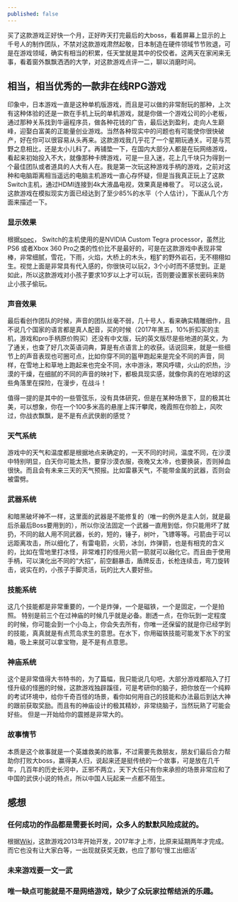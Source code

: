 ```yaml
---
published: false
---
```


买了这款游戏正好快一个月，正好昨天打完最后的大boss，看着屏幕上显示的上千号人的制作团队，不禁对这款游戏肃然起敬，日本制造在硬件领域节节败退，可是在游戏领域，确实有相当的积累，任天堂就是其中的佼佼者。这两天在家闲来无事，看着窗外飘飘洒洒的大学，对这款游戏点评一二，聊以消磨时间。

## 相当，相当优秀的一款非在线RPG游戏

印象中，日本游戏一直是这种单机版游戏，而且是可以做的非常耐玩的那种，上次有这种体验的还是一款在手机上玩的单机游戏，就是你做一个游戏公司的小老板，通过那种关系找到牛逼程序员，做各种花钱的广告，最后达到盈利，走向人生巅峰，迎娶白富美的正能量创业游戏。当然各种现实中的问题也有可能使你很快破产，好在你可以很容易从头再来。这款游戏我几乎花了一个星期玩通关。可是与荒野之息相比，还是太小儿科了。再铺垫一下，在国内大部分人都是在玩网络游戏，看起来初始投入不大，就像那种卡牌游戏，可是一旦入迷，花上几千块只为得到一个最佳团队或者道具的人大有人在。我是第一次玩这种游戏手柄的游戏，之前对这种和电脑距离相当遥远的电脑主机游戏一直心存怀疑，但是当我真正玩上了这款Switch主机，通过HDMI连接到4k大液晶电视，效果真是棒极了。 可以这么说，这款游戏在模拟现实方面已经达到了至少85%的水平（个人估计），下面从几个方面来描述一下。

### 显示效果
根据[spec](https://www.nintendo.com/switch/features/tech-specs/)， Switch的主机使用的是NVIDIA Custom Tegra processor，虽然比PS6 或者Xbox 360 Pro之类的性价比不是最好的，可是在这款游戏中表现非常棒，非常细腻，雪花，下雨，火焰，大桥上的木头，粗犷的野外岩石，无不栩栩如生。视觉上面是非常具有代入感的，你很快可以玩2，3个小时而不感觉到。正是如此，所以这款游戏对小孩子要求10岁以上才可以玩，否则要设置家长密码来防止小孩子偷玩。

### 声音效果
最后看创作团队的时候，声音的团队丝毫不弱，几十号人，看来确实精雕细作，且不说几个国家的语言都是真人配音，买的时候（2017年黑五，10%折扣买的主机，游戏和pro手柄原价购买）还没有中文版，玩的英文版尽是些地道的英文，为了通关，也查了好几次英语词典，算是有点语言上的收获。话说回来，就是一些细节上的声音表现也可圈可点，比如你穿不同的盔甲跑起来是完全不同的声音，同样，在雪地上和草地上跑起来也完全不同，水中游泳，寒风呼啸，火山的炽热，沙漠的干燥，在细腻的不同的声音的映衬下，都极具现实感，就像你真的在地球的这些角落里在探险，在漫步，在战斗！

值得一提的是其中的一些管弦乐，没有具体研究，但是在某种场景下，显的极其壮美，可以想象，你在一个100多米高的悬崖上挥汗攀爬，晚霞照在你脸上，风吹过，你战衣飘飘，是不是有点武侠剧的感觉？

### 天气系统
游戏中的天气和温度都是根据地点来确定的，一天不同的时间，温度不同，在沙漠中特别明显，白天你可能太热，要穿沙漠衣服，夜晚又太冷，也要换装，否则掉血很快。而且会有未来三天的天气预报。比如雷暴天气，不能带金属的武器，否则会被雷劈。

### 武器系统
和暗黑破坏神不一样，这里面的武器是不能修复的（唯一的例外是主人剑，就是最后杀最后Boss要用到的），所以你没法固定一个武器一直用到低，你只能用坏了就扔，不同的敌人用不同武器，长的，短的，锤子，树叶，飞镖等等。弓箭由于可以远距离攻击，所以细化了，有雷电箭，火箭，冰剑，炸弹箭，也是有相克的含义的，比如在雪地里打冰怪，非常难打的怪用火箭一箭就可以融化它。而且由于使用手柄，可以演化出不同的“大招”，前空翻暴击，盾牌反击，长枪连续击，弯刀旋转击，说实在的，小孩子手脚灵活，玩的比大人要好些。

### 技能系统
这几个技能都是非常重要的，一个是炸弹，一个是磁铁，一个是固定，一个是拍照。 特别是前三个在过神庙的时候几乎就是必备。剧透一点，在你玩到一定程度的时候，你可能会到一个小岛上，你会失去所有，你唯一还保留的就是你已经学到的技能，真真就是有点荒岛求生的意思。在水下，你用磁铁技能可能发下水下的宝箱，吸上来就可以拿宝物，是不是有点意思。

### 神庙系统
这个是非常值得大书特书的，为了篇幅，我只能说几句吧，大部分游戏都陷入了打怪升级的怪圈的时候，这款游戏独辟蹊径，可是考研你的脑子，把你放在一个纯粹的考试环境中，给你千奇百怪的场景，看你如何用自己的技能和办法最后到达大神的跟前获取奖励。而且有的神庙设计的极其精妙，非常绕脑子，当然玩熟了可能会好些。 但是一开始给你的震撼是非常大的。

### 故事情节
本质是这个故事就是一个英雄救美的故事，不过需要先救朋友，朋友们最后合力帮助你打败大boss，赢得美人归，说起来还是挺传统的一个故事，可是放在几千年，几百年的历史长河中，正邪不两立，天下大任只有你来承担的场景非常应和了中国的武侠小说的特点，所以中国人玩起来一点都不陌生。

## 感想

### 任何成功的作品都是需要长时间，众多人的默默风险成就的。
根据[Wiki](https://zh.wikipedia.org/wiki/%E5%A1%9E%E5%B0%94%E8%BE%BE%E4%BC%A0%E8%AF%B4_%E6%97%B7%E9%87%8E%E4%B9%8B%E6%81%AF)，这款游戏2013年开始开发，2017年才上市，比原来延期两年才完成。而它也没有让大家白等，一出现就获奖无数，也应了那句‘慢工出细活’

### 未来游戏要一文一武

### 唯一缺点可能就是不是网络游戏，缺少了众玩家拉帮结派的乐趣。
